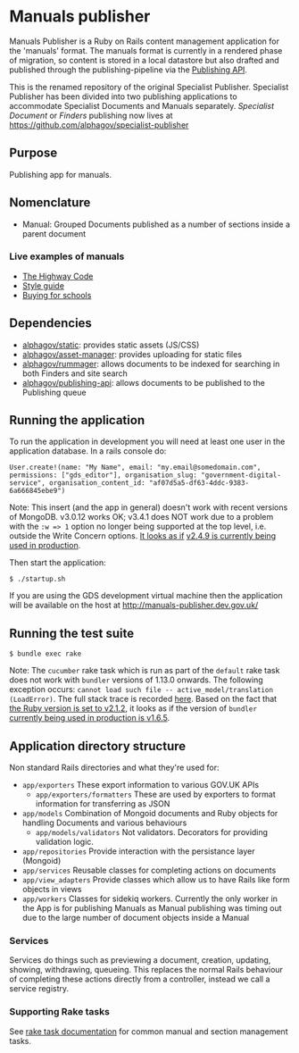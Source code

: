 # Manuals publisher

Manuals Publisher is a Ruby on Rails content management application for the 'manuals' format.
The manuals format is currently in a rendered phase of migration, so content is stored in a local
datastore but also drafted and published through the publishing-pipeline via the [Publishing API](https://github.com/alphagov/publishing-api).

This is the renamed repository of the original Specialist
Publisher. Specialist Publisher has been divided into two publishing
applications to accommodate Specialist Documents and Manuals
separately.  _Specialist Document_ or _Finders_ publishing now lives
at https://github.com/alphagov/specialist-publisher

## Purpose

Publishing app for manuals.

## Nomenclature

* Manual: Grouped Documents published as a number of sections inside a parent document

### Live examples of manuals

* [The Highway Code](https://www.gov.uk/guidance/the-highway-code)
* [Style guide](https://www.gov.uk/guidance/style-guide)
* [Buying for schools](https://www.gov.uk/guidance/buying-for-schools)

## Dependencies

* [alphagov/static](http://github.com/alphagov/static): provides static assets (JS/CSS)
* [alphagov/asset-manager](http://github.com/alphagov/asset-manager): provides uploading for static files
* [alphagov/rummager](http://github.com/alphagov/rummager): allows documents to be indexed for searching in both Finders and site search
* [alphagov/publishing-api](http://github.com/alphagov/publishing-api): allows documents to be published to the Publishing queue

## Running the application

To run the application in development you will need at least one user in the application database.
In a rails console do:

```
User.create!(name: "My Name", email: "my.email@somedomain.com", permissions: ["gds_editor"], organisation_slug: "government-digital-service", organisation_content_id: "af07d5a5-df63-4ddc-9383-6a666845ebe9")
```

Note: This insert (and the app in general) doesn't work with recent versions of MongoDB. v3.0.12 works OK; v3.4.1 does NOT work due to a problem with the `:w => 1` option no longer being supported at the top level, i.e. outside the Write Concern options. [It looks as if](https://github.com/alphagov/manuals-publisher/pull/796#issuecomment-276379600) [v2.4.9 is currently being used in production](https://github.com/alphagov/govuk-puppet/blob/f3614e33bcf037b218e0b9e816f0994786b41efb/hieradata/common.yaml#L1256).

Then start the application:

```
$ ./startup.sh
```

If you are using the GDS development virtual machine then the application will be available on the host at http://manuals-publisher.dev.gov.uk/

## Running the test suite

```
$ bundle exec rake
```

Note: The `cucumber` rake task which is run as part of the `default` rake task does not work with `bundler` versions of 1.13.0 onwards. The following exception occurs: `cannot load such file -- active_model/translation (LoadError)`. The full stack trace is recorded [here](https://gist.github.com/floehopper/79341ba0205a7d95fe0cd8ca369f8551). Based on the fact that [the Ruby version is set to v2.1.2](https://github.com/alphagov/manuals-publisher/blob/3ad5909d64c0fbb9f17c3dfdb1bcebf14e2cf80f/.ruby-version), it looks as if the version of `bundler` [currently being used in production is v1.6.5](https://github.com/alphagov/govuk-puppet/blob/b1afe36fcde7a6880be8d9bc5f0295914d4a9aa4/modules/govuk_rbenv/manifests/all.pp#L23-L25).

## Application directory structure

Non standard Rails directories and what they're used for:

* `app/exporters`
  These export information to various GOV.UK APIs
  * `app/exporters/formatters`
    These are used by exporters to format information for transferring as JSON
* `app/models`
  Combination of Mongoid documents and Ruby objects for handling Documents and various behaviours
  * `app/models/validators`
    Not validators. Decorators for providing validation logic.
* `app/repositories`
  Provide interaction with the persistance layer (Mongoid)
* `app/services`
  Reusable classes for completing actions on documents
* `app/view_adapters`
  Provide classes which allow us to have Rails like form objects in views
* `app/workers`
  Classes for sidekiq workers. Currently the only worker in the App is for publishing Manuals as Manual publishing was timing out due to the large number of document objects inside a Manual


### Services

 Services do things such as previewing a document, creation, updating, showing, withdrawing, queueing. This replaces the normal Rails behaviour of completing these actions directly from a controller, instead we call a service registry.


### Supporting Rake tasks

See [rake task documentation](docs/rake-tasks.md) for common manual and section management tasks.
